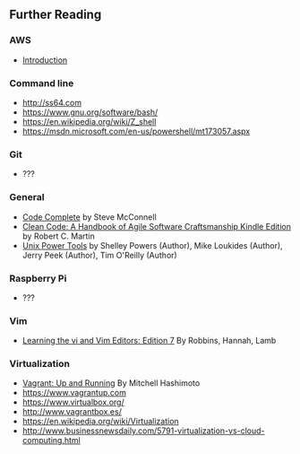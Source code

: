 

## Further Reading

### AWS
- [Introduction](http://docs.aws.amazon.com/gettingstarted/latest/awsgsg-intro/gsg-aws-intro.html)

### Command line
- http://ss64.com
- https://www.gnu.org/software/bash/
- https://en.wikipedia.org/wiki/Z_shell
- https://msdn.microsoft.com/en-us/powershell/mt173057.aspx

### Git
- ???

### General 
- [Code Complete](https://www.amazon.com/Code-Complete-Developer-Best-Practices-ebook/dp/B00JDMPOSY/ref=dp_kinw_strp_1) by Steve McConnell
- [Clean Code: A Handbook of Agile Software Craftsmanship Kindle Edition](https://www.amazon.com/Clean-Code-Handbook-Software-Craftsmanship-ebook/dp/B001GSTOAM/ref=mt_kindle?_encoding=UTF8&me=) by Robert C. Martin 
- [Unix Power Tools](https://www.amazon.com/Unix-Power-Tools-Shelley-Powers-ebook/dp/B0043EWUT8/ref=sr_1_1?s=digital-text&ie=UTF8&qid=1477760328&sr=1-1&keywords=Unix+Powertools) by Shelley Powers (Author), Mike Loukides (Author), Jerry Peek (Author), Tim O'Reilly (Author)

### Raspberry Pi
- ???

### Vim
- [Learning the vi and Vim Editors: Edition 7](https://play.google.com/store/books/details?id=J5nKVVg5YHAC&source=productsearch&utm_source=HA_Desktop_US&utm_medium=SEM&utm_campaign=PLA&pcampaignid=MKTAD0930BO1&gclid=CMnWxfCW-c8CFdB6gQods5QNSw&gclsrc=ds) By Robbins, Hannah, Lamb

### Virtualization
- [Vagrant: Up and Running](https://play.google.com/store/books/details?id=9c0hT2EOxLQC&source=productsearch&utm_source=HA_Desktop_US&utm_medium=SEM&utm_campaign=PLA&pcampaignid=MKTAD0930BO1&gclid=CInnvq-X-c8CFcecgQod-j4Dxw&gclsrc=ds) By Mitchell Hashimoto 
- https://www.vagrantup.com
- https://www.virtualbox.org/
- http://www.vagrantbox.es/
- https://en.wikipedia.org/wiki/Virtualization
- http://www.businessnewsdaily.com/5791-virtualization-vs-cloud-computing.html

